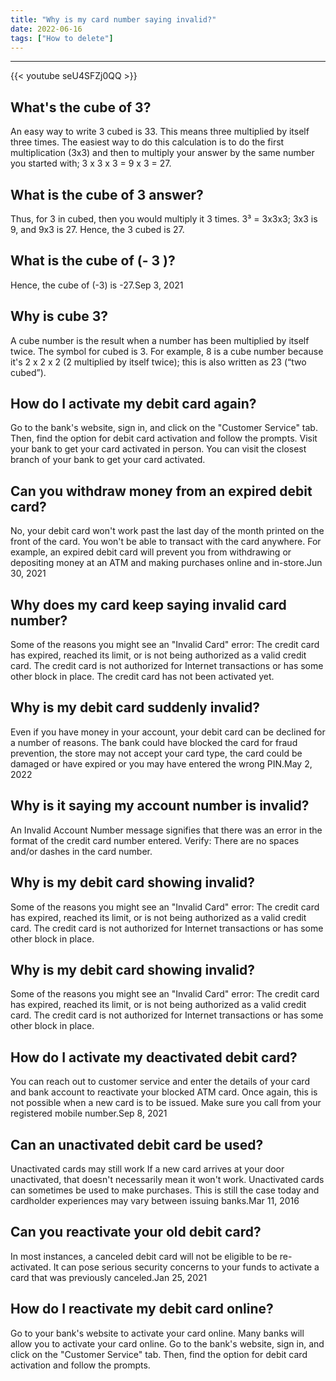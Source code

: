 ```yaml
---
title: "Why is my card number saying invalid?"
date: 2022-06-16
tags: ["How to delete"]
---
```


---
{{< youtube seU4SFZj0QQ >}}
## What's the cube of 3?
An easy way to write 3 cubed is 33. This means three multiplied by itself three times. The easiest way to do this calculation is to do the first multiplication (3x3) and then to multiply your answer by the same number you started with; 3 x 3 x 3 = 9 x 3 = 27.

## What is the cube of 3 answer?
Thus, for 3 in cubed, then you would multiply it 3 times. 3³ = 3x3x3; 3x3 is 9, and 9x3 is 27. Hence, the 3 cubed is 27.

## What is the cube of (- 3 )?
Hence, the cube of (-3) is -27.Sep 3, 2021

## Why is cube 3?
A cube number is the result when a number has been multiplied by itself twice. The symbol for cubed is 3. For example, 8 is a cube number because it's 2 x 2 x 2 (2 multiplied by itself twice); this is also written as 23 (“two cubed”).

## How do I activate my debit card again?
Go to the bank's website, sign in, and click on the "Customer Service" tab. Then, find the option for debit card activation and follow the prompts. Visit your bank to get your card activated in person. You can visit the closest branch of your bank to get your card activated.

## Can you withdraw money from an expired debit card?
No, your debit card won't work past the last day of the month printed on the front of the card. You won't be able to transact with the card anywhere. For example, an expired debit card will prevent you from withdrawing or depositing money at an ATM and making purchases online and in-store.Jun 30, 2021

## Why does my card keep saying invalid card number?
Some of the reasons you might see an "Invalid Card" error: The credit card has expired, reached its limit, or is not being authorized as a valid credit card. The credit card is not authorized for Internet transactions or has some other block in place. The credit card has not been activated yet.

## Why is my debit card suddenly invalid?
Even if you have money in your account, your debit card can be declined for a number of reasons. The bank could have blocked the card for fraud prevention, the store may not accept your card type, the card could be damaged or have expired or you may have entered the wrong PIN.May 2, 2022

## Why is it saying my account number is invalid?
An Invalid Account Number message signifies that there was an error in the format of the credit card number entered. Verify: There are no spaces and/or dashes in the card number.

## Why is my debit card showing invalid?
Some of the reasons you might see an "Invalid Card" error: The credit card has expired, reached its limit, or is not being authorized as a valid credit card. The credit card is not authorized for Internet transactions or has some other block in place.

## Why is my debit card showing invalid?
Some of the reasons you might see an "Invalid Card" error: The credit card has expired, reached its limit, or is not being authorized as a valid credit card. The credit card is not authorized for Internet transactions or has some other block in place.

## How do I activate my deactivated debit card?
You can reach out to customer service and enter the details of your card and bank account to reactivate your blocked ATM card. Once again, this is not possible when a new card is to be issued. Make sure you call from your registered mobile number.Sep 8, 2021

## Can an unactivated debit card be used?
Unactivated cards may still work If a new card arrives at your door unactivated, that doesn't necessarily mean it won't work. Unactivated cards can sometimes be used to make purchases. This is still the case today and cardholder experiences may vary between issuing banks.Mar 11, 2016

## Can you reactivate your old debit card?
In most instances, a canceled debit card will not be eligible to be re-activated. It can pose serious security concerns to your funds to activate a card that was previously canceled.Jan 25, 2021

## How do I reactivate my debit card online?
Go to your bank's website to activate your card online. Many banks will allow you to activate your card online. Go to the bank's website, sign in, and click on the "Customer Service" tab. Then, find the option for debit card activation and follow the prompts.

